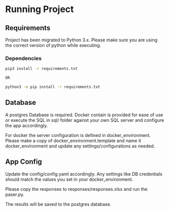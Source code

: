 # Running Project

## Requirements

Project has been migrated to Python 3.x.  Please make sure you are using
the correct version of python while executing.

### Dependencies


```bash
pip3 install -r requirements.txt

OR

python3 -m pip install -r requirements.txt

```

## Database 

A postgres Database is required.  Docker contain is provided for ease of use 
or execute the SQL in sql/ folder against your own SQL server and configure 
the app accordingly.

For docker the server configuration is defined in docker_environment.  Please make a copy
of docker_environment.template and name it docker_environment and update any settings/configurations
as needed.

## App Config

Update the config/config.yaml accordingly.  Any settings like DB credentials should 
match the values you set in your docker_environment.

Please copy the responses to responses/responses.xlsx and run the paser.py.

The results will be saved to the postgres database.



